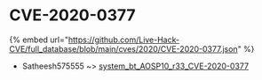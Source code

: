 # CVE-2020-0377
{% embed url="https://github.com/Live-Hack-CVE/full_database/blob/main/cves/2020/CVE-2020-0377.json" %}

* Satheesh575555 ~> [system_bt_AOSP10_r33_CVE-2020-0377](https://www.alice-snow.ru/2020/database/cve-2020-0377/system_bt_aosp10_r33_cve-2020-0377-satheesh575555)